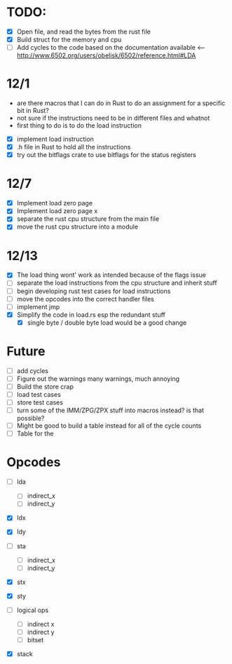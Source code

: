 # TODO:
- [x] Open file, and read the bytes from the rust file 
- [x] Build struct for the memory and cpu
- [ ] Add cycles to the code based on the documentation available
    <-- http://www.6502.org/users/obelisk/6502/reference.html#LDA

# 12/1
- are there macros that I can do in Rust to do an assignment for a specific bit in Rust?
- not sure if the instructions need to be in different files and whatnot
- first thing to do is to do the load instruction
- [x] implement load instruction
- [x] .h file in Rust to hold all the instructions 
- [x] try out the bitflags crate to use bitflags for the status registers

# 12/7
- [x] Implement load zero page
- [x] Implement load zero page x
- [x] separate the rust cpu structure from the main file
- [x] move the rust cpu structure into a module 

# 12/13
- [x] The load thing wont' work as intended because of the flags issue
- [ ] separate the load instructions from the cpu structure and inherit stuff
- [ ] begin developing rust test cases for load instructions
- [ ] move the opcodes into the correct handler files
- [ ] implement jmp 
- [x] Simplify the code in load.rs esp the redundant stuff
    - [x] single byte / double byte load would be a good change

# Future
- [ ] add cycles
- [ ] Figure out the warnings many warnings, much annoying
- [ ] Build the store crap
- [ ] load test cases
- [ ] store test cases
- [ ] turn some of the IMM/ZPG/ZPX stuff into macros instead? is that possible?
- [ ] Might be good to build a table instead for all of the cycle counts  
- [ ] Table for the 

# Opcodes
- [ ] lda 
    - [ ] indirect_x
    - [ ] indirect_y
- [x] ldx
- [x] ldy
- [ ] sta
    - [ ] indirect_x
    - [ ] indirect_y
- [x] stx
- [x] sty
- [ ] logical ops
    - [ ] indirect x
    - [ ] indirect y 
    - [ ] bitset
- [x] stack 



